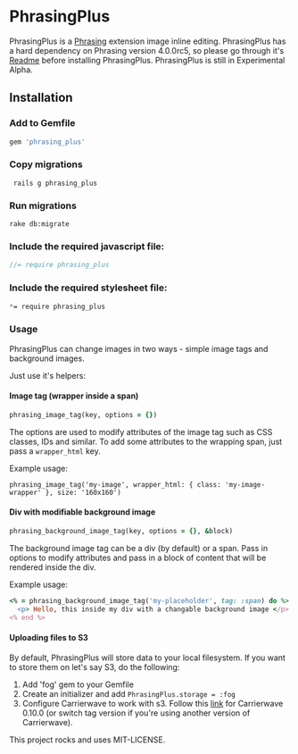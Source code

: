 # PhrasingPlus

PhrasingPlus is a [Phrasing](github.com/infinum/phrasing) extension image inline editing. PhrasingPlus has a hard dependency on Phrasing version 4.0.0rc5, so please go through it's [Readme](https://github.com/infinum/phrasing/tree/new-release-4) before installing PhrasingPlus. PhrasingPlus is still in Experimental Alpha.

## Installation



### Add to Gemfile

```ruby
gem 'phrasing_plus'
```

### Copy migrations

```shell
 rails g phrasing_plus
```

### Run migrations

```shell
rake db:migrate
```

### Include the required **javascript** file:

```javascript
//= require phrasing_plus
```

### Include the required **stylesheet** file:

```css
*= require phrasing_plus
```


### Usage

PhrasingPlus can change images in two ways - simple image tags and background images.

Just use it's helpers:

#### Image tag (wrapper inside a span)

```ruby
phrasing_image_tag(key, options = {})
```

The options are used to modify attributes of the image tag such as CSS classes, IDs and similar. To add some attributes to the wrapping span, just pass a `wrapper_html` key.

Example usage:

```
phrasing_image_tag('my-image', wrapper_html: { class: 'my-image-wrapper' }, size: '160x160')
```

#### Div with modifiable background image

```ruby
phrasing_background_image_tag(key, options = {}, &block)
```

The background image tag can be a div (by default) or a span. Pass in options to modify attributes and pass in a block of content that will be rendered inside the div.

Example usage:

```ruby
<% = phrasing_background_image_tag('my-placeholder', tag: :span) do %>
  <p> Hello, this inside my div with a changable background image </p> 
<% end %>
```

#### Uploading files to S3

By default, PhrasingPlus will store data to your local filesystem. If you want to store them on let's say S3, do the following:

1. Add 'fog' gem to your Gemfile
2. Create an initializer and add `PhrasingPlus.storage = :fog`
3. Configure Carrierwave to work with s3. Follow this [link](https://github.com/carrierwaveuploader/carrierwave/tree/v0.10.0#using-amazon-s3) for Carrierwave 0.10.0 (or switch tag version if you're using another version of Carrierwave).

This project rocks and uses MIT-LICENSE.
